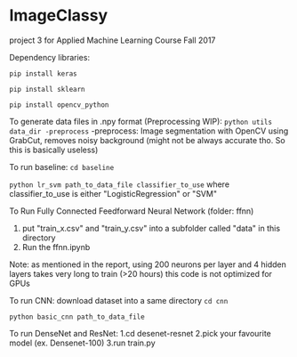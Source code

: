 # ImageClassy
project 3 for Applied Machine Learning Course Fall 2017 

Dependency libraries:

```pip install keras```

```pip install sklearn```

```pip install opencv_python```


To generate data files in .npy format (Preprocessing WIP):
 ```python utils data_dir -preprocess```
-preprocess: Image segmentation with OpenCV using GrabCut, removes noisy background (might not be always accurate tho. So this is basically useless)

To run baseline:
```cd baseline```

```python lr_svm path_to_data_file classifier_to_use```
where classifier_to_use is either "LogisticRegression" or "SVM"

To Run Fully Connected Feedforward Neural Network (folder: ffnn)
1. put "train_x.csv" and "train_y.csv" into a subfolder called "data" in this directory
2. Run the ffnn.ipynb

Note: as mentioned in the report, using 200 neurons per layer and 4 hidden layers takes very long to train (>20 hours)
this code is not optimized for GPUs

To run CNN: download dataset into a same directory
```cd cnn```

```python basic_cnn path_to_data_file```

To run DenseNet and ResNet:
1.cd desenet-resnet
2.pick your favourite model (ex. Densenet-100)
3.run train.py





